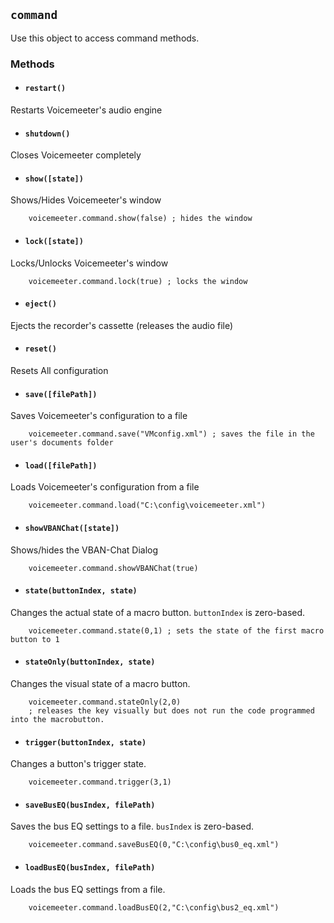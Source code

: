 ## `command` <!-- {docsify-ignore-all} -->

Use this object to access command methods.

### Methods

* #### `restart()`
Restarts Voicemeeter's audio engine
* #### `shutdown()`
Closes Voicemeeter completely
* #### `show([state])`
Shows/Hides Voicemeeter's window
```autohotkey
    voicemeeter.command.show(false) ; hides the window
```
* #### `lock([state])`
Locks/Unlocks Voicemeeter's window
```autohotkey
    voicemeeter.command.lock(true) ; locks the window
```
* #### `eject()`
Ejects the recorder's cassette (releases the audio file)
* #### `reset()`
Resets All configuration
* #### `save([filePath])`
Saves Voicemeeter's configuration to a file
```autohotkey
    voicemeeter.command.save("VMconfig.xml") ; saves the file in the user's documents folder
```
* #### `load([filePath])`
Loads Voicemeeter's configuration from a file
```autohotkey
    voicemeeter.command.load("C:\config\voicemeeter.xml")
```
* #### `showVBANChat([state])`
Shows/hides the VBAN-Chat Dialog
```autohotkey
    voicemeeter.command.showVBANChat(true)
```
* #### `state(buttonIndex, state)`
Changes the actual state of a macro button. `buttonIndex` is zero-based.
```autohotkey
    voicemeeter.command.state(0,1) ; sets the state of the first macro button to 1
```
* #### `stateOnly(buttonIndex, state)`
Changes the visual state of a macro button.
```autohotkey
    voicemeeter.command.stateOnly(2,0)
    ; releases the key visually but does not run the code programmed into the macrobutton.
```
* #### `trigger(buttonIndex, state)`
Changes a button's trigger state.
```autohotkey
    voicemeeter.command.trigger(3,1)
```
* #### `saveBusEQ(busIndex, filePath)`
Saves the bus EQ settings to a file. `busIndex` is zero-based.
```autohotkey
    voicemeeter.command.saveBusEQ(0,"C:\config\bus0_eq.xml")
```
* #### `loadBusEQ(busIndex, filePath)`
Loads the bus EQ settings from a file.
```autohotkey
    voicemeeter.command.loadBusEQ(2,"C:\config\bus2_eq.xml")
```
